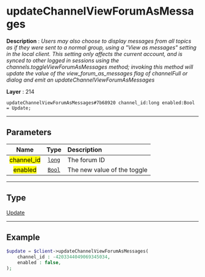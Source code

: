 # updateChannelViewForumAsMessages

**Description** : *Users may also choose to display messages from all topics as if they were sent to a normal group, using a &quot;View as messages&quot; setting in the local client\.
This setting only affects the current account, and is synced to other logged in sessions using the channels\.toggleViewForumAsMessages method; invoking this method will update the value of the view\_forum\_as\_messages flag of channelFull or dialog and emit an updateChannelViewForumAsMessages*

**Layer** : 214

```tl
updateChannelViewForumAsMessages#7b68920 channel_id:long enabled:Bool = Update;
```

---

## Parameters

| Name | Type | Description |
| :---: | :---: | :--- |
| <mark>channel_id</mark> | [`long`](type/long) | The forum ID |
| <mark>enabled</mark> | [`Bool`](type/Bool) | The new value of the toggle |

---

## Type

[Update](type/Update)

---

## Example

```php
$update = $client->updateChannelViewForumAsMessages(
	channel_id : -4203344049069345034,
	enabled : false,
);
```